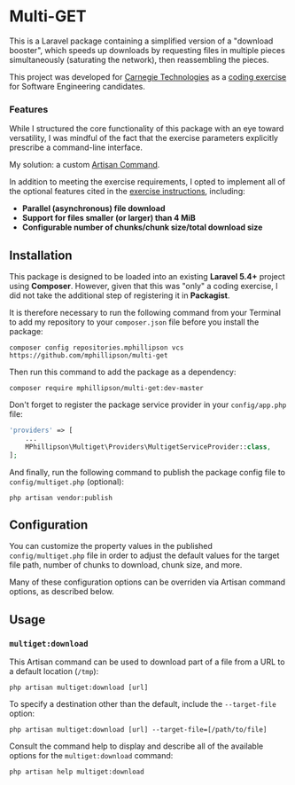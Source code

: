 # Multi-GET
This is a Laravel package containing a simplified version of a "download booster", which speeds up downloads by requesting
files in multiple pieces simultaneously (saturating the network), then reassembling the pieces.

This project was developed for [Carnegie Technologies](https://www.carnegietechnologies.com) as a [coding exercise](http://dist.pravala.com/coding/CarnegieCodingCheckMultiGet.pdf) for Software Engineering candidates.

### Features
While I structured the core functionality of this package with an eye toward versatility, I was mindful of the fact that the exercise parameters explicitly prescribe a command-line interface.

My solution: a custom [Artisan Command](https://laravel.com/docs/5.4/artisan).

In addition to meeting the exercise requirements, I opted to implement all of the optional features cited in the [exercise instructions](http://dist.pravala.com/coding/CarnegieCodingCheckMultiGet.pdf), including:
- **Parallel (asynchronous) file download**
- **Support for files smaller (or larger) than 4 MiB**
- **Configurable number of chunks/chunk size/total download size**

## Installation
This package is designed to be loaded into an existing **Laravel 5.4+** project using **Composer**. However, given that this was "only" a coding exercise, I did not take the additional step of registering it in **Packagist**.

It is therefore necessary to run the following command from your Terminal to add my repository to your `composer.json` file before you install the package:
```
composer config repositories.mphillipson vcs https://github.com/mphillipson/multi-get
```

Then run this command to add the package as a dependency:
```
composer require mphillipson/multi-get:dev-master
```

Don't forget to register the package service provider in your `config/app.php` file:
```php
'providers' => [
    ...
    MPhillipson\Multiget\Providers\MultigetServiceProvider::class,
];
```

And finally, run the following command to publish the package config file to `config/multiget.php` (optional):
```
php artisan vendor:publish
```

## Configuration
You can customize the property values in the published `config/multiget.php` file in order to adjust the default values for the target file path, number of chunks to download, chunk size, and more.

Many of these configuration options can be overriden via Artisan command options, as described below.

## Usage
### `multiget:download`

This Artisan command can be used to download part of a file from a URL to a default location (`/tmp`):
```
php artisan multiget:download [url]
```

To specify a destination other than the default, include the `--target-file` option:
```
php artisan multiget:download [url] --target-file=[/path/to/file]
```

Consult the command help to display and describe all of the available options for the `multiget:download` command:
```
php artisan help multiget:download
```